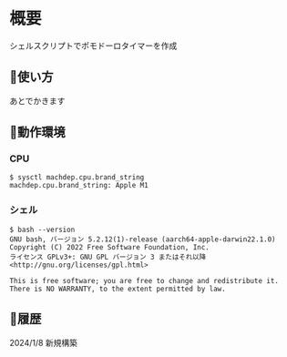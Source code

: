 # 概要
シェルスクリプトでポモドーロタイマーを作成

## 🌵使い方
あとでかきます

## 🌵動作環境
### CPU
```
$ sysctl machdep.cpu.brand_string
machdep.cpu.brand_string: Apple M1
```

### シェル
```
$ bash --version
GNU bash, バージョン 5.2.12(1)-release (aarch64-apple-darwin22.1.0)
Copyright (C) 2022 Free Software Foundation, Inc.
ライセンス GPLv3+: GNU GPL バージョン 3 またはそれ以降 <http://gnu.org/licenses/gpl.html>

This is free software; you are free to change and redistribute it.
There is NO WARRANTY, to the extent permitted by law.
```

## 🌵履歴
2024/1/8 新規構築